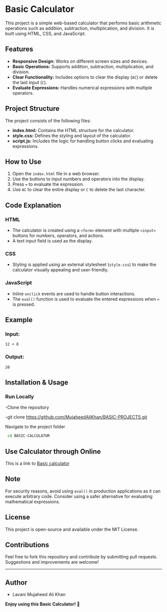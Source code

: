 # Basic Calculator

This project is a simple web-based calculator that performs basic arithmetic operations such as addition, subtraction, multiplication, and division. It is built using HTML, CSS, and JavaScript.

## Features
- **Responsive Design:** Works on different screen sizes and devices.
- **Basic Operations:** Supports addition, subtraction, multiplication, and division.
- **Clear Functionality:** Includes options to clear the display (`AC`) or delete the last input (`C`).
- **Evaluate Expressions:** Handles numerical expressions with multiple operators.

## Project Structure
The project consists of the following files:

- **index.html:** Contains the HTML structure for the calculator.
- **style.css:** Defines the styling and layout of the calculator.
- **script.js:** Includes the logic for handling button clicks and evaluating expressions.

## How to Use
1. Open the `index.html` file in a web browser.
2. Use the buttons to input numbers and operators into the display.
3. Press `=` to evaluate the expression.
4. Use `AC` to clear the entire display or `C` to delete the last character.

## Code Explanation
### HTML
- The calculator is created using a `<form>` element with multiple `<input>` buttons for numbers, operators, and actions.
- A text input field is used as the display.

### CSS
- Styling is applied using an external stylesheet (`style.css`) to make the calculator visually appealing and user-friendly.

### JavaScript
- Inline `onclick` events are used to handle button interactions.
- The `eval()` function is used to evaluate the entered expressions when `=` is pressed.

## Example
### Input:
```
12 + 8
```
### Output:
```
20
```
## Installation & Usage
### Run Locally
-Clone the repository

-git clone https://github.com/MujaheedAliKhan/BASIC-PROJECTS.git

Navigate to the project folder

```bash
 cd BASIC-CALCULATOR
```
## Use Calculator through Online

This is a link to [Basic calculator](https://mujaheedalikhan.github.io/BASIC-PROJECTS/BASIC-CALCULATOR/)

## Note
For security reasons, avoid using `eval()` in production applications as it can execute arbitrary code. Consider using a safer alternative for evaluating mathematical expressions.

## License
This project is open-source and available under the MIT License.

## Contributions
Feel free to fork this repository and contribute by submitting pull requests. Suggestions and improvements are welcome!

---
## Author
- Lavani Mujaheed Ali Khan

**Enjoy using this Basic Calculator!** 🚀

